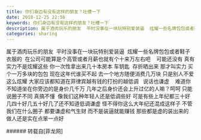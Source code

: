 ```yaml
---
title: 你们身边有没有这样的朋友？吐槽一下
date: 2018-12-25 22:56
keywords: 你们身边有没有这样的朋友？吐槽一下
description: 属于酒肉玩乐的朋友  平时没事在一块玩特别爱装逼  炫耀一些名牌包包或者鞋子衣服的  在公司可能算是个高管或者月薪也就有个十来万左右吧    可能还没有 真有实力不是炫耀这些 你一次性拿出来几十本房本 车钥匙  存折晒出来 那才叫实力 买个一万多块的包包 现在这年代谁买不起 去一个地方随便消费几万块 只是别人不爱这么炫耀 大家应该都知道在菲律宾越有钱的打扮的越低调   说话也谦虚    难道你不知道坐在你旁边的是身价几千万 几年之后身价还会上升过亿的人嘛？呵呵 只能说圈子不同 真搞不懂  像我们这种年轻人还是低调些好 可是有些上年纪都三十好几四十好几五十好几了还不知道低调谦虚 怪不得你这么大年纪还混成这样子 不管我们在什么圈子 都要谦虚和气生财 而不是装逼就能赚钱 那些都是虚的装出来的 做人还是实在点笨一点好
categories: sharing
---
```

<td class="t_f" id="postmessage_2558841">

属于酒肉玩乐的朋友  平时没事在一块玩特别爱装逼  炫耀一些名牌包包或者鞋子衣服的  在公司可能算是个高管或者月薪也就有个十来万左右吧    可能还没有 真有实力不是炫耀这些 你一次性拿出来几十本房本 车钥匙  存折晒出来 那才叫实力 买个一万多块的包包 现在这年代谁买不起 去一个地方随便消费几万块 只是别人不爱这么炫耀 大家应该都知道在菲律宾越有钱的打扮的越低调   说话也谦虚    难道你不知道坐在你旁边的是身价几千万 几年之后身价还会上升过亿的人嘛？呵呵 只能说圈子不同 真搞不懂  像我们这种年轻人还是低调些好 可是有些上年纪都三十好几四十好几五十好几了还不知道低调谦虚 怪不得你这么大年纪还混成这样子 不管我们在什么圈子 都要谦虚和气生财 而不是装逼就能赚钱 那些都是虚的装出来的 做人还是实在点笨一点好<br/>
</td>
###### 转载自[菲龙网]